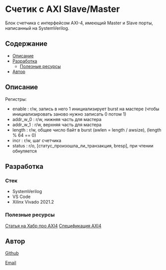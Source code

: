 # Счетик с AXI Slave/Master

Блок счетчика с интерфейсом AXI-4, имеющий Master и Slave порты, написанный на SystemVerilog.

## Содержание

- [Описание](##описание)
- [Разработка](##разработка)
  - [Полезные ресурсы](##полезные_ресурсы)
- [Автор](##автор)

## Описание

Регистры:
- enable : r/w, запись в него 1 инициализирует burst на мастере (чтобы инициализировать заново нужно записать 0 потом 1)
- addr_w_0 : r/w, нижняя часть для мастера
- addr_w_1 : r/w, верхняя часть для мастера
- length : r/w, общее число байт в burst (awlen = length / awsize), (length % 64 == 0)
- incr : r/w, шаг счетчика
- status : r/o, [статус_произошла_ли_транзакция, bresp], при чтении обнуляется

## Разработка

### Стек

- SystemVerilog
- VS Code
- Xilinx Vivado 2021.2

### Полезные ресурсы

[Статья на Хабр про AXI4](https://habr.com/ru/articles/572926/)
[Спецификация AXI4](https://archive.alvb.in/bsc/TCC/correlatos/amba_axi4.pdf)

## Автор

[Github](https://github.com/IlyaChichkov)

[Email](mailto:ilya.chichkov.dev@gmail.com)
